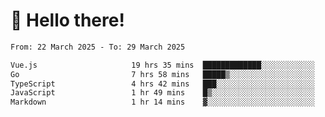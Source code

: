 # 👋 Hello there!

<!--START_SECTION:waka-->

```txt
From: 22 March 2025 - To: 29 March 2025

Vue.js                     19 hrs 35 mins  █████████████░░░░░░░░░░░░   51.38 %
Go                         7 hrs 58 mins   █████▒░░░░░░░░░░░░░░░░░░░   20.93 %
TypeScript                 4 hrs 42 mins   ███░░░░░░░░░░░░░░░░░░░░░░   12.35 %
JavaScript                 1 hr 49 mins    █▒░░░░░░░░░░░░░░░░░░░░░░░   04.78 %
Markdown                   1 hr 14 mins    ▓░░░░░░░░░░░░░░░░░░░░░░░░   03.26 %
```

<!--END_SECTION:waka-->
